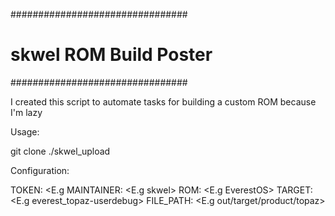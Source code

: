 ################################
# skwel ROM Build Poster #
################################

I created this script to automate tasks for building a custom ROM because I'm lazy

Usage: 

git clone 
./skwel_upload


Configuration:

TOKEN: <E.g 
MAINTAINER: <E.g skwel>
ROM: <E.g EverestOS>
TARGET: <E.g everest_topaz-userdebug>
FILE_PATH: <E.g out/target/product/topaz>
